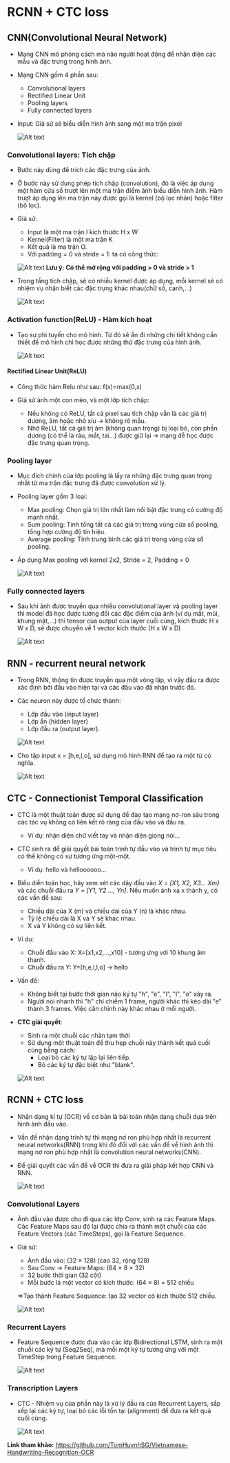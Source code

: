 # RCNN + CTC loss
## CNN(Convolutional Neural Network)
- Mạng CNN mô phỏng cách mà não người hoạt động để nhận diện các mẫu và đặc trưng trong hình ảnh.
- Mạng CNN gồm 4 phần sau:  
    + Convolutional layers
    + Rectified Linear Unit 
    + Pooling layers
    + Fully connected layers
- Input: Giả sử sẽ biểu diễn hình ảnh sang một ma trận pixel 

    ![Alt text](img/img1.png)

### Convolutional layers:  Tích chập
- Bước này dùng để trích các đặc trưng của ảnh. 
- Ở bước này sử dụng phép tích chập (convolution), đó là việc áp dụng một hàm cửa sổ trượt lên một ma trận điểm ảnh biểu diễn hình ảnh. Hàm trượt áp dụng lên ma trận này được gọi là kernel (bộ lọc nhân) hoặc filter (bộ lọc).
- Giả sử: 
    + Input là một ma trận I kích thước H x W 
    + Kernel(Filter) là một ma trận K 
    + Kết quả là ma trận O.
    + Với padding = 0 và stride = 1: ta có công thức:

    ![Alt text](img/img2.png)
**Lưu ý: Có thể mở rộng với padding > 0 và stride > 1**

- Trong tầng tích chập, sẽ có nhiều kernel được áp dụng, mỗi kernel sẽ có nhiệm vụ nhận biết các đặc trựng khác nhau(chữ số, cạnh,...) 

    ![Alt text](img/img3.png)


### Activation function(ReLU) - Hàm kích hoạt
- Tạo sự phi tuyến cho mô hình. Từ đó sẽ ẩn đi những chi tiết không cần thiết để mô hình chỉ học được những thứ đặc trưng của hình ảnh.

    ![Alt text](img/img4.png)

#### Rectified Linear Unit(ReLU)

- Công thức hàm Relu như sau: f(x)=max(0,x)

- Giả sử ảnh một con mèo, và một lớp tích chập:
    + Nếu không có ReLU, tất cả pixel sau tích chập vẫn là các giá trị dương, âm hoặc nhỏ xíu → không rõ mẫu.
    + Nhờ ReLU, tất cả giá trị âm (không quan trọng) bị loại bỏ, còn phần dương (có thể là râu, mắt, tai...) được giữ lại → mạng dễ học được đặc trưng quan trọng.

### Pooling layer
- Mục đích chính của lớp pooling là lấy ra những đặc trưng quan trọng nhất từ ma trận đặc trưng đã được convolution xử lý.
- Pooling layer gồm 3 loại:
    + Max pooling: Chọn giá trị lớn nhất làm nổi bật đặc trưng có cường độ mạnh nhất.
    + Sum pooling: Tính tổng tất cả các giá trị trong vùng cửa sổ pooling, tổng hợp cường độ tín hiệu.
    + Average pooling: Tính trung bình các giá trị trong vùng cửa sổ pooling.

- Áp dụng Max pooling với kernel 2x2, Stride = 2, Padding = 0

    ![Alt text](img/img5.png)

### Fully connected layers
- Sau khi ảnh được truyền qua nhiều convolutional layer và pooling layer thì model đã học được tương đối các đặc điểm của ảnh (ví dụ mắt, mũi, khung mặt,…) thì tensor của output của layer cuối cùng, kích thước H x W x D, sẽ được chuyển về 1 vector kích thước (H x W x D)

    ![Alt text](img/img6.png)

## RNN - recurrent neural network

- Trong RNN, thông tin được truyền qua một vòng lặp, vì vậy đầu ra được xác định bởi đầu vào hiện tại và các đầu vào đã nhận trước đó.
- Các neuron này được tổ chức thành:
    + Lớp đầu vào (input layer)
    + Lớp ẩn (hidden layer) 
    + Lớp đầu ra (output layer).

    ![Alt text](img/img7.png)

- Cho tập input x = [h,e,l,o], sử dụng mô hình RNN để tạo ra một từ có nghĩa. 

    ![Alt text](img/img8.png)

## CTC  - Connectionist Temporal Classification

- CTC là một thuật toán được sử dụng để đào tạo mạng nơ-ron sâu trong các tác vụ không có liên kết rõ ràng của đầu vào và đầu ra.
    + Ví dụ: nhận diện chữ viết tay và nhận diện giọng nói...
- CTC sinh ra để giải quyết bài toán trình tự đầu vào và trình tự mục tiêu có thể không có sự tương ứng một-một.
    + Ví dụ: hello và helloooooo...

- Biểu diễn toán học, hãy xem xét các dãy đầu vào *X = [X1, X2, X3... Xm}* và các chuỗi đầu ra *Y = [Y1, Y2 ..., Yn]*. Nếu muốn ánh xạ x thành y, có các vấn đề sau:
 
    + Chiều dài của X (m) và chiều dài của Y (n) là khác nhau.
    + Tỷ lệ chiều dài là X và Y sẽ khác nhau.
    + X và Y không có sự liên kết.
- Ví dụ:
    + Chuỗi đầu vào X: X=[x1,x2,...,x10] -  tương ứng với 10 khung âm thanh.
    + Chuỗi đầu ra Y: Y=[h,e,l,l,o] → hello
- Vấn đề: 
    + Không biết tại bước thời gian nào ký tự "h", "e", "l", "l", "o" xảy ra. 
    + Người nói nhanh thì "h" chỉ chiếm 1 frame, người khác thì kéo dài "e" thành 3 frames. Việc căn chỉnh này khác nhau ở mỗi người.

- **CTC giải quyết**:
    + Sinh ra một chuỗi các nhãn tạm thời
    + Sử dụng một thuật toán để thu hẹp chuỗi này thành kết quả cuối cùng bằng cách:
        + Loại bỏ các ký tự lặp lại liên tiếp.
        + Bỏ các ký tự đặc biệt như "blank".

    ![Alt text](img/img9.png)

## RCNN + CTC loss
- Nhận dạng kí tự (OCR) về cơ bản là bài toán nhận dạng chuỗi dựa trên hình ảnh đầu vào.
- Vấn đề nhận dạng trình tự thì mạng nơ ron phù hợp nhất là recurrent neural networks(RNN) trong khi đó đối với các vấn đề về hình ảnh thì mạng nơ ron phù hợp nhất là convolution neural networks(CNN).
- Để giải quyết các vấn đề về OCR thì đưa ra giải pháp kết hợp CNN và RNN.

    ![Alt text](img/img10.png)

### Convolutional Layers
- Ảnh đầu vào được cho đi qua các lớp Conv, sinh ra các Feature Maps. Các Feature Maps sau đó lại được chia ra thành một chuỗi của các Feature Vectors (các TimeSteps), gọi là Feature Sequence.
- Giả sử:
    + Ảnh đầu vào: (32 × 128) (cao 32, rộng 128)
    + Sau Conv → Feature Maps: (64 × 8 × 32)
    + 32 bước thời gian (32 cột)
    + Mỗi bước là một vector có kích thước: (64 × 8) = 512 chiều

    =>Tạo thành Feature Sequence: tạo 32 vector có kích thước 512 chiều.

    ![Alt text](img/img11.png)

### Recurrent Layers
- Feature Sequence được đưa vào các lớp Bidirectional LSTM, sinh ra một chuỗi các ký tự (Seq2Seq), mà mỗi một ký tự tương ứng với một TimeStep trong Feature Sequence.

    ![Alt text](img/img12.png)

### Transcription Layers
- CTC - Nhiệm vụ của phần này là xử lý đầu ra của Recurrent Layers, sắp xếp lại các ký tự, loại bỏ các lỗi tồn tại (alignment) để đưa ra kết quả cuối cùng.

    ![Alt text](img/img13.png)

**Link tham khảo:** https://github.com/TomHuynhSG/Vietnamese-Handwriting-Recognition-OCR
